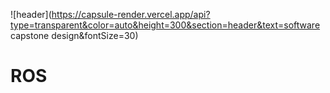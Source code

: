 ![header](https://capsule-render.vercel.app/api?type=transparent&color=auto&height=300&section=header&text=software capstone design&fontSize=30)

# ROS
